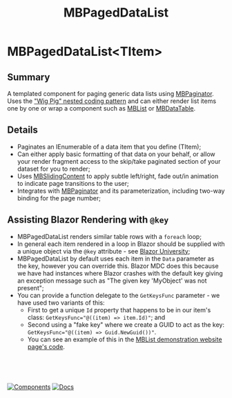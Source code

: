 ﻿---
uid: C.MBPagedDataList
title: MBPagedDataList
---
# MBPagedDataList&lt;TItem&gt;

## Summary

A templated component for paging generic data lists using [MBPaginator](xref:C.MBPaginator). Uses the ["Wig Pig" nested coding pattern](https://blazor-university.com/templating-components-with-renderfragements/passing-placeholders-to-renderfragments/) and can either render list items one by one or wrap a component such as [MBList](xref:C.MBList) or [MBDataTable](xref:C.MBDataTable).

## Details

- Paginates an IEnumerable of a data item that you define (TItem);
- Can either apply basic formatting of that data on your behalf, or allow your render fragment access to the skip/take paginated section of your dataset for you to render;
- Uses [MBSlidingContent](xref:C.MBSlidingContent) to apply subtle left/right, fade out/in animation to indicate page transitions to the user;
- Integrates with [MBPaginator](xref:C.MBPaginator) and its parameterization, including two-way binding for the page number;

## Assisting Blazor Rendering with `@key`

- MBPagedDataList renders similar table rows with a `foreach` loop;
- In general each item rendered in a loop in Blazor should be supplied with a unique object via the `@key` attribute - see [Blazor University](https://blazor-university.com/components/render-trees/optimising-using-key/);
- MBPagedDataList by default uses each item in the `Data` parameter as the key, however you can override this. Blazor MDC does this because we have had instances where Blazor crashes with the default key giving an exception message such as "The given key 'MyObject' was not present";
- You can provide a function delegate to the `GetKeysFunc` parameter - we have used two variants of this:
  - First to get a unique `Id` property that happens to be in our item's class: `GetKeysFunc="@((item) => item.Id)"`; and
  - Second using a "fake key" where we create a GUID to act as the key: `GetKeysFunc="@((item) => Guid.NewGuid())"`.
  - You can see an example of this in the [MBList demonstration website page's code](https://github.com/BlazorMdc/BlazorMdc/blob/main/BlazorMdcWebsite.Components/Pages/List.razor#L155).

&nbsp;

&nbsp;

[![Components](https://img.shields.io/static/v1?label=Components&message=Plus&color=red)](xref:A.PlusComponents)
[![Docs](https://img.shields.io/static/v1?label=API%20Documentation&message=MBPagedDataList&color=brightgreen)](xref:BlazorMdc.MBPagedDataList`1)